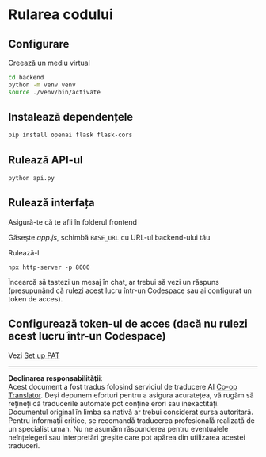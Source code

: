 <!--
CO_OP_TRANSLATOR_METADATA:
{
  "original_hash": "a7b7f54b13f9e6683a844d173ffdd766",
  "translation_date": "2025-08-29T13:04:55+00:00",
  "source_file": "9-chat-project/solution/README.md",
  "language_code": "ro"
}
-->
# Rularea codului

## Configurare

Creează un mediu virtual

```sh
cd backend
python -m venv venv
source ./venv/bin/activate
```

## Instalează dependențele

```sh
pip install openai flask flask-cors 
```

## Rulează API-ul

```sh
python api.py
```

## Rulează interfața

Asigură-te că te afli în folderul frontend

Găsește *app.js*, schimbă `BASE_URL` cu URL-ul backend-ului tău

Rulează-l

```
npx http-server -p 8000
```

Încearcă să tastezi un mesaj în chat, ar trebui să vezi un răspuns (presupunând că rulezi acest lucru într-un Codespace sau ai configurat un token de acces).

## Configurează token-ul de acces (dacă nu rulezi acest lucru într-un Codespace)

Vezi [Set up PAT](https://docs.github.com/en/authentication/keeping-your-account-and-data-secure/managing-your-personal-access-tokens)

---

**Declinarea responsabilității**:  
Acest document a fost tradus folosind serviciul de traducere AI [Co-op Translator](https://github.com/Azure/co-op-translator). Deși depunem eforturi pentru a asigura acuratețea, vă rugăm să rețineți că traducerile automate pot conține erori sau inexactități. Documentul original în limba sa nativă ar trebui considerat sursa autoritară. Pentru informații critice, se recomandă traducerea profesională realizată de un specialist uman. Nu ne asumăm răspunderea pentru eventualele neînțelegeri sau interpretări greșite care pot apărea din utilizarea acestei traduceri.